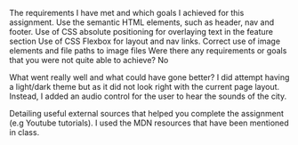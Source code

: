 The requirements I have met and which goals I achieved for this assignment.
Use the semantic HTML elements, such as header, nav and footer.
Use of CSS absolute positioning for overlaying text in the feature section
Use of CSS Flexbox for layout and nav links.
Correct use of image elements and file paths to image files
Were there any requirements or goals that you were not quite able to achieve?
No

What went really well and what could have gone better?
I did attempt having a light/dark theme but as it did not look right with the current page layout. Instead, I added an audio control for the user to hear the sounds of the city.

Detailing useful external sources that helped you complete the assignment (e.g Youtube tutorials).
I used the MDN resources that have been mentioned in class.

